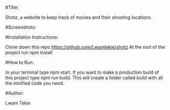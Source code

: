 #Title:


Shotz, a website to keep track of movies and their shooting locations.

#Screenshots:



#Installation Instructions:

Clone down this repo https://github.com/Lwamtekie/shotz
At the root of the project run npm install

#How to Run:


In your terminal type npm start.
If you want to make a production build of this project type npm run build. This will create a folder called build with all the minified code you need.

#Author:


Lwam Tekie

